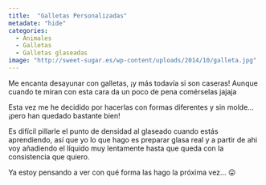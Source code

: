 ```yaml
---
title:  "Galletas Personalizadas"
metadate: "hide"
categories:
  - Animales
  - Galletas
  - Galletas glaseadas
image: "http://sweet-sugar.es/wp-content/uploads/2014/10/galleta.jpg"
---
```


Me encanta desayunar con galletas, ¡y más todavía si son caseras! Aunque cuando te miran con esta cara da un poco de pena comérselas jajaja

Esta vez me he decidido por hacerlas con formas diferentes y sin molde&#8230; ¡pero han quedado bastante bien!

Es difícil pillarle el punto de densidad al glaseado cuando estás aprendiendo, así que yo lo que hago es preparar glasa real y a partir de ahi voy añadiendo el líquido muy lentamente hasta que queda con la consistencia que quiero.

Ya estoy pensando a ver con qué forma las hago la próxima vez&#8230; 😛